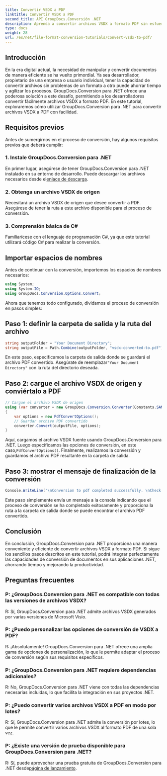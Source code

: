 ```yaml
---
title: Convertir VSDX a PDF
linktitle: Convertir VSDX a PDF
second_title: API GroupDocs.Conversión .NET
description: Aprenda a convertir archivos VSDX a formato PDF sin esfuerzo utilizando GroupDocs.Conversion para .NET. Aumente su productividad.
type: docs
weight: 28
url: /es/net/file-format-conversion-tutorials/convert-vsdx-to-pdf/
---
```

## Introducción
En la era digital actual, la necesidad de manipular y convertir documentos de manera eficiente se ha vuelto primordial. Ya sea desarrollador, propietario de una empresa o usuario individual, tener la capacidad de convertir archivos sin problemas de un formato a otro puede ahorrar tiempo y agilizar los procesos. GroupDocs.Conversion para .NET ofrece una poderosa solución a este desafío, permitiendo a los desarrolladores convertir fácilmente archivos VSDX a formato PDF. En este tutorial, exploraremos cómo utilizar GroupDocs.Conversion para .NET para convertir archivos VSDX a PDF con facilidad.
## Requisitos previos
Antes de sumergirnos en el proceso de conversión, hay algunos requisitos previos que deberá cumplir:
### 1. Instale GroupDocs.Conversion para .NET
 En primer lugar, asegúrese de tener GroupDocs.Conversion para .NET instalado en su entorno de desarrollo. Puede descargar los archivos necesarios desde el[enlace de descarga](https://releases.groupdocs.com/conversion/net/).
### 2. Obtenga un archivo VSDX de origen
Necesitará un archivo VSDX de origen que desee convertir a PDF. Asegúrese de tener la ruta a este archivo disponible para el proceso de conversión.
### 3. Comprensión básica de C#
Familiarícese con el lenguaje de programación C#, ya que este tutorial utilizará código C# para realizar la conversión.

## Importar espacios de nombres
Antes de continuar con la conversión, importemos los espacios de nombres necesarios:
```csharp
using System;
using System.IO;
using GroupDocs.Conversion.Options.Convert;
```

Ahora que tenemos todo configurado, dividamos el proceso de conversión en pasos simples:
## Paso 1: definir la carpeta de salida y la ruta del archivo
```csharp
string outputFolder = "Your Document Directory";
string outputFile = Path.Combine(outputFolder, "vsdx-converted-to.pdf");
```
 En este paso, especificamos la carpeta de salida donde se guardará el archivo PDF convertido. Asegúrate de reemplazar`"Your Document Directory"` con la ruta del directorio deseada.
## Paso 2: cargue el archivo VSDX de origen y conviértalo a PDF
```csharp
// Cargue el archivo VSDX de origen
using (var converter = new GroupDocs.Conversion.Converter(Constants.SAMPLE_VSDX))
{
    var options = new PdfConvertOptions();
    // Guardar archivo PDF convertido
    converter.Convert(outputFile, options);
}
```
 Aquí, cargamos el archivo VSDX fuente usando GroupDocs.Conversion para .NET. Luego especificamos las opciones de conversión, en este caso,`PdfConvertOptions()`. Finalmente, realizamos la conversión y guardamos el archivo PDF resultante en la carpeta de salida.
## Paso 3: mostrar el mensaje de finalización de la conversión
```csharp
Console.WriteLine("\nConversion to pdf completed successfully. \nCheck output in {0}", outputFolder);
```
Este paso simplemente envía un mensaje a la consola indicando que el proceso de conversión se ha completado exitosamente y proporciona la ruta a la carpeta de salida donde se puede encontrar el archivo PDF convertido.

## Conclusión
En conclusión, GroupDocs.Conversion para .NET proporciona una manera conveniente y eficiente de convertir archivos VSDX a formato PDF. Si sigue los sencillos pasos descritos en este tutorial, podrá integrar perfectamente las capacidades de conversión de documentos en sus aplicaciones .NET, ahorrando tiempo y mejorando la productividad.
## Preguntas frecuentes
### P: ¿GroupDocs.Conversion para .NET es compatible con todas las versiones de archivos VSDX?
R: Sí, GroupDocs.Conversion para .NET admite archivos VSDX generados por varias versiones de Microsoft Visio.
### P: ¿Puedo personalizar las opciones de conversión de VSDX a PDF?
R: ¡Absolutamente! GroupDocs.Conversion para .NET ofrece una amplia gama de opciones de personalización, lo que le permite adaptar el proceso de conversión según sus requisitos específicos.
### P: ¿GroupDocs.Conversion para .NET requiere dependencias adicionales?
R: No, GroupDocs.Conversion para .NET viene con todas las dependencias necesarias incluidas, lo que facilita la integración en sus proyectos .NET.
### P: ¿Puedo convertir varios archivos VSDX a PDF en modo por lotes?
R: Sí, GroupDocs.Conversion para .NET admite la conversión por lotes, lo que le permite convertir varios archivos VSDX al formato PDF de una sola vez.
### P: ¿Existe una versión de prueba disponible para GroupDocs.Conversion para .NET?
 R: Sí, puede aprovechar una prueba gratuita de GroupDocs.Conversion para .NET desde[página de lanzamiento](https://releases.groupdocs.com/).